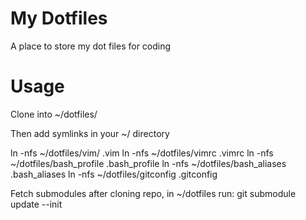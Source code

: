 My Dotfiles
========

A place to store my dot files for coding

Usage
========

Clone into ~/dotfiles/

Then add symlinks in your ~/ directory

ln -nfs ~/dotfiles/vim/ .vim
ln -nfs ~/dotfiles/vimrc .vimrc
ln -nfs ~/dotfiles/bash_profile .bash_profile
ln -nfs ~/dotfiles/bash_aliases .bash_aliases
ln -nfs ~/dotfiles/gitconfig .gitconfig

Fetch submodules after cloning repo, in ~/dotfiles
run: git submodule update --init
